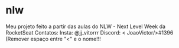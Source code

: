# nlw
Meu projeto feito a partir das aulas do NLW - Next Level Week da RocketSeat
Contatos: 
Insta: @jj_vitorrr
Discord: < JoaoVictor/>#1396 (Remover espaço entre "<" e o nome!!!
